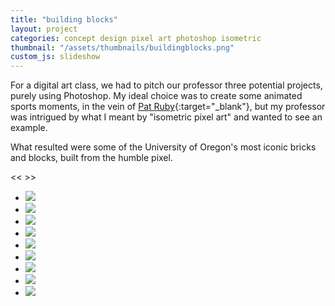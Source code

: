 ```yaml
---
title: "building blocks"
layout: project
categories: concept design pixel art photoshop isometric
thumbnail: "/assets/thumbnails/buildingblocks.png"
custom_js: slideshow
---
```


For a digital art class, we had to pitch our professor three potential projects, purely using Photoshop.
My ideal choice was to create some animated sports moments, in the vein of [Pat Ruby](http://patruby.com/animations){:target="_blank"},
but my professor was intrigued by what I meant by "isometric pixel art" and wanted to see an example.

What resulted were some of the University of Oregon's most iconic bricks and blocks, built from the humble pixel.

<div class="slideshow">
  <span class="button prevButton"> << </span>
  <span class="button nextButton"> >> </span>
  <ul>
    <li><img src="{{ site.url }}/assets/blocks/1.png" /></li>
    <li><img src="{{ site.url }}/assets/blocks/2.png" /></li>
    <li><img src="{{ site.url }}/assets/blocks/3.png" /></li>
    <li><img src="{{ site.url }}/assets/blocks/4.png" /></li>
    <li><img src="{{ site.url }}/assets/blocks/5.png" /></li>
    <li><img src="{{ site.url }}/assets/blocks/6.png" /></li>
    <li><img src="{{ site.url }}/assets/blocks/7.png" /></li>
    <li><img src="{{ site.url }}/assets/blocks/8.png" /></li>
    <li><img src="{{ site.url }}/assets/blocks/9.png" /></li>
  </ul>
</div>
